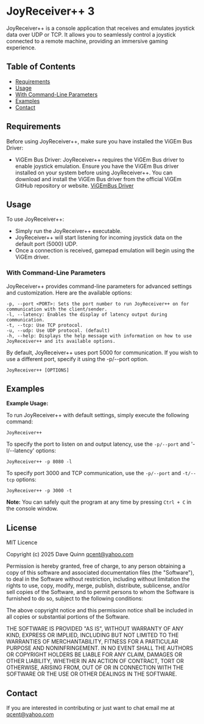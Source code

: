# JoyReceiver++ 3
JoyReceiver++ is a console application that receives and emulates joystick data over UDP or TCP. It allows you to seamlessly control a joystick connected to a remote machine, providing an immersive gaming experience.

## Table of Contents
- [Requirements](#requirements)
- [Usage](#usage)
- [With Command-Line Parameters](#with-command-line-parameters)
- [Examples](#examples)
- [Contact](#contact)

## Requirements

Before using JoyReceiver++, make sure you have installed the ViGEm Bus Driver:

- ViGEm Bus Driver: JoyReceiver++ requires the ViGEm Bus driver to enable joystick emulation. Ensure you have the ViGEm Bus driver installed on your system before using JoyReceiver++. You can download and install the ViGEm Bus driver from the official ViGEm GitHub repository or website.
        [ViGEmBus Driver](https://github.com/ViGEm/ViGEmBus)

## Usage

To use JoyReceiver++:
- Simply run the JoyReceiver++ executable.
- JoyReceiver++ will start listening for incoming joystick data on the default port (5000) UDP.
- Once a connection is received, gamepad emulation will begin using the ViGEm driver.

### With Command-Line Parameters
JoyReceiver++ provides command-line parameters for advanced settings and customization. Here are the available options:

    -p, --port <PORT>: Sets the port number to run JoyReceiver++ on for communication with the client/sender.
    -l, --latency: Enables the display of latency output during communication.
    -t, --tcp: Use TCP protocol.
    -u, --udp: Use UDP protocol. (default)
    -h, --help: Displays the help message with information on how to use JoyReceiver++ and its available options.

By default, JoyReceiver++ uses port 5000 for communication. If you wish to use a different port, specify it using the -p/--port option.

```
JoyReceiver++ [OPTIONS]
```

## Examples
**Example Usage:**

To run JoyReceiver++ with default settings, simply execute the following command:

```
JoyReceiver++
```

To specify the port to listen on and output latency, use the `-p/--port` and '-l/--latency' options:

```
JoyReceiver++ -p 8080 -l
```

To specify port 3000 and TCP communication, use the `-p/--port` and `-t/--tcp` options:

```
JoyReceiver++ -p 3000 -t
```
**Note:** You can safely quit the program at any time by pressing `Ctrl + C` in the console window.


## License
MIT Licence

Copyright (c) 2025 Dave Quinn <qcent@yahoo.com>

Permission is hereby granted, free of charge, to any person obtaining a copy
of this software and associated documentation files (the "Software"), to deal
in the Software without restriction, including without limitation the rights
to use, copy, modify, merge, publish, distribute, sublicense, and/or sell
copies of the Software, and to permit persons to whom the Software is
furnished to do so, subject to the following conditions:

The above copyright notice and this permission notice shall be included in
all copies or substantial portions of the Software.

THE SOFTWARE IS PROVIDED "AS IS", WITHOUT WARRANTY OF ANY KIND, EXPRESS OR
IMPLIED, INCLUDING BUT NOT LIMITED TO THE WARRANTIES OF MERCHANTABILITY,
FITNESS FOR A PARTICULAR PURPOSE AND NONINFRINGEMENT. IN NO EVENT SHALL THE
AUTHORS OR COPYRIGHT HOLDERS BE LIABLE FOR ANY CLAIM, DAMAGES OR OTHER
LIABILITY, WHETHER IN AN ACTION OF CONTRACT, TORT OR OTHERWISE, ARISING FROM,
OUT OF OR IN CONNECTION WITH THE SOFTWARE OR THE USE OR OTHER DEALINGS IN
THE SOFTWARE.


## Contact
If you are interested in contributing or just want to chat email me at qcent@yahoo.com
